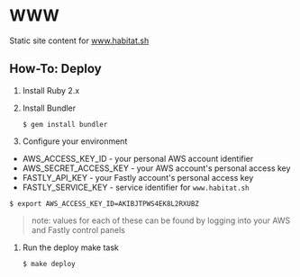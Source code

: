 # WWW

Static site content for www.habitat.sh

## How-To: Deploy

1. Install Ruby 2.x
1. Install Bundler

    ```
    $ gem install bundler
    ```

1. Configure your environment

  * AWS_ACCESS_KEY_ID - your personal AWS account identifier
  * AWS_SECRET_ACCESS_KEY - your AWS account's personal access key
  * FASTLY_API_KEY - your Fastly account's personal access key
  * FASTLY_SERVICE_KEY - service identifier for `www.habitat.sh`

  ```
  $ export AWS_ACCESS_KEY_ID=AKIBJTPWS4EK8L2RXUBZ
  ```

  > note: values for each of these can be found by logging into your AWS and Fastly control panels

1. Run the deploy make task

    ```
    $ make deploy
    ```
